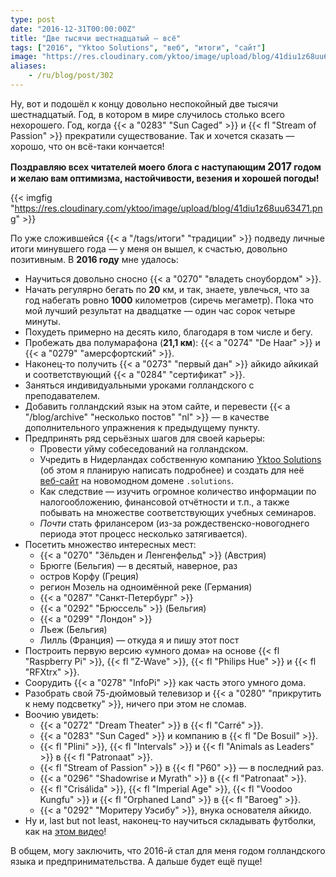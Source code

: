 ```yaml
---
type: post
date: "2016-12-31T00:00:00Z"
title: "Две тысячи шестнадцатый — всё"
tags: ["2016", "Yktoo Solutions", "веб", "итоги", "сайт"]
image: "https://res.cloudinary.com/yktoo/image/upload/blog/41diu1z68uu63471.png"
aliases:
    - /ru/blog/post/302
---
```


Ну, вот и подошёл к концу довольно неспокойный две тысячи шестнадцатый. Год, в котором в мире случилось столько всего нехорошего. Год, когда {{< a "0283" "Sun Caged" >}} и {{< fl "Stream of Passion" >}} прекратили существование. Так и хочется сказать — хорошо, что он всё-таки кончается!

<p class="text-center">
    <b>Поздравляю всех читателей моего блога с наступающим <big>2017</big> годом и желаю вам оптимизма, настойчивости, везения и хорошей погоды!</b>
</p>

{{< imgfig "https://res.cloudinary.com/yktoo/image/upload/blog/41diu1z68uu63471.png" >}}

По уже сложившейся {{< a "/tags/итоги" "традиции" >}} подведу личные итоги минувшего года — у меня он вышел, к счастью, довольно позитивным. В **2016 году** мне удалось:

<!--more-->

* Научиться довольно сносно {{< a "0270" "владеть сноубордом" >}}.
* Начать регулярно бегать по **20** км, и так, знаете, увлечься, что за год набегать ровно **1000** километров (сиречь мегаметр). Пока что мой лучший результат на двадцатке — один час сорок четыре минуты.
* Похудеть примерно на десять кило, благодаря в том числе и бегу.
* Пробежать два полумарафона (**21,1 км**): {{< a "0274" "De Haar" >}} и {{< a "0279" "амерсфортский" >}}.
* Наконец-то получить {{< a "0273" "первый дан" >}} айкидо айкикай и соответствующий {{< a "0284" "сертификат" >}}.
* Заняться индивидуальными уроками голландского с преподавателем.
* Добавить голландский язык на этом сайте, и перевести {{< a "/blog/archive" "несколько постов" "nl" >}} — в качестве дополнительного упражнения к предыдущему пункту.
* Предпринять ряд серьёзных шагов для своей карьеры:
    * Провести уйму собеседований на голландском.
    * Учредить в Нидерландах собственную компанию [Yktoo Solutions](http://www.yktoo.solutions/) (об этом я планирую написать подробнее) и создать для неё [веб-сайт](http://www.yktoo.solutions/) на новомодном домене `.solutions`.
    * Как следствие — изучить огромное количество информации по налогообложению, финансовой отчётности и т.п., а также побывать на множестве соответствующих учебных семинаров.
    * *Почти* стать фрилансером (из-за рождественско-новогоднего периода этот процесс несколько затягивается).
* Посетить множество интересных мест:
    * {{< a "0270" "Зёльден и Ленгенфельд" >}} (Австрия)
    * Брюгге (Бельгия) — в десятый, наверное, раз
    * остров Корфу (Греция)
    * регион Мозель на одноимённой реке (Германия)
    * {{< a "0287" "Санкт-Петербург" >}}
    * {{< a "0292" "Брюссель" >}} (Бельгия)
    * {{< a "0299" "Лондон" >}}
    * Льеж (Бельгия)
    * Лилль (Франция) — откуда я и пишу этот пост
* Построить первую версию «умного дома» на основе {{< fl "Raspberry Pi" >}}, {{< fl "Z-Wave" >}}, {{< fl "Philips Hue" >}} и {{< fl "RFXtrx" >}}.
* Соорудить {{< a "0278" "InfoPi" >}} как часть этого умного дома.
* Разобрать свой 75-дюймовый телевизор и {{< a "0280" "прикрутить к нему подсветку" >}}, ничего при этом не сломав.
* Воочию увидеть:
    * {{< a "0272" "Dream Theater" >}} в {{< fl "Carré" >}}.
    * {{< a "0283" "Sun Caged" >}} и компанию в {{< fl "De Bosuil" >}}.
    * {{< fl "Plini" >}}, {{< fl "Intervals" >}} и {{< fl "Animals as Leaders" >}} в {{< fl "Patronaat" >}}.
    * {{< fl "Stream of Passion" >}} в {{< fl "P60" >}} — в последний раз.
    * {{< a "0296" "Shadowrise и Myrath" >}} в {{< fl "Patronaat" >}}.
    * {{< fl "Crisálida" >}}, {{< fl "Imperial Age" >}}, {{< fl "Voodoo Kungfu" >}} и {{< fl "Orphaned Land" >}} в {{< fl "Baroeg" >}}.
    * {{< a "0292" "Моритеру Уэсибу" >}}, внука основателя айкидо.
* Ну и, last but not least, наконец-то научиться складывать футболки, как на [этом видео](https://www.youtube.com/watch?v=iyqltFTug1I)!

В общем, могу заключить, что 2016-й стал для меня годом голландского языка и предпринимательства. А дальше будет ещё пуще!
